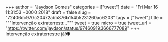 
+++
author = "Jaydson Gomes"
categories = ["tweet"]
date = "Fri Mar 16 11:31:53 +0000 2018"
draft = false
slug = "72406dc970c20472abb876b154b5231260ac6203"
tags = ["tweet"]
title = """Intervenção extraterrestr..."""
tweet = true
micro = true
tweet_url = "https://twitter.com/jaydson/status/974609193666777089"
+++
Intervenção extraterrestre já!👽
